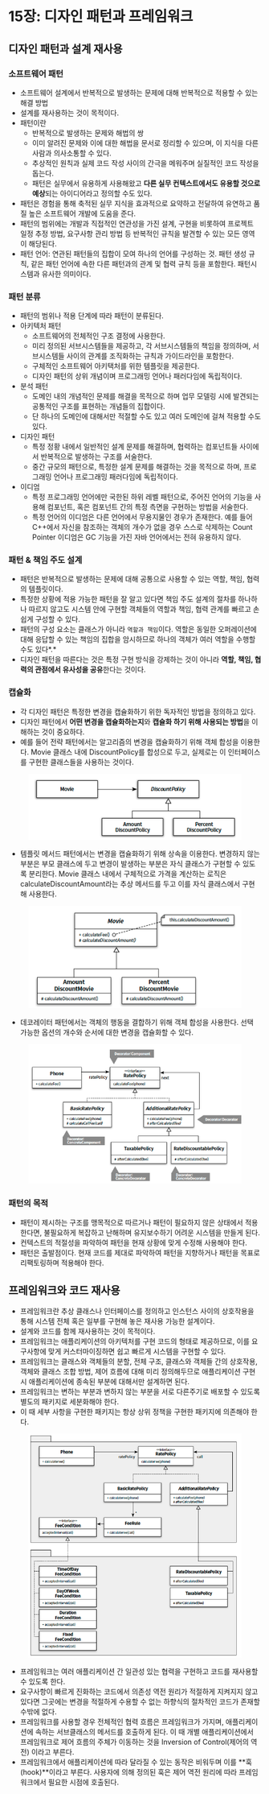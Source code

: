 # 15장: 디자인 패턴과 프레임워크

## 디자인 패턴과 설계 재사용

### 소프트웨어 패턴

* 소프트웨어 설계에서 반복적으로 발생하는 문제에 대해 반복적으로 적용할 수 있는 해결 방법
* 설계를 재사용하는 것이 목적이다.
* 패턴이란
  * 반복적으로 발생하는 문제와 해법의 쌍
  * 이미 알려진 문제와 이에 대한 해법을 문서로 정리할 수 있으며, 이 지식을 다른 사람과 의사소통할 수 있다.
  * 추상적인 원칙과 실제 코드 작성 사이의 간극을 메워주며 실질적인 코드 작성을 돕는다.
  * 패턴은 실무에서 유용하게 사용해왔고 **다른 실무 컨텍스트에서도 유용할 것으로 예상**되는 아이디어라고 정의할 수도 있다.
* 패턴은 경험을 통해 축적된 실무 지식을 효과적으로 요약하고 전달하여 유연하고 품질 높은 소프트웨어 개발에 도움을 준다.
* 패턴의 범위에는 개발과 직접적인 연관성을 가진 설계, 구현을 비롯하여 프로젝트 일정 추정 방법, 요구사항 관리 방법 등 반복적인 규칙을 발견할 수 있는 모든 영역이 해당된다.
* 패턴 언어: 연관된 패턴들의 집합이 모여 하나의 언어를 구성하는 것. 패턴 생성 규칙, 같은 패턴 언어에 속한 다른 패턴과의 관계 및 협력 규칙 등을 포함한다. 패턴시스템과 유사한 의미이다.

### 패턴 분류

* 패턴의 범위나 적용 단계에 따라 패턴이 분류된다.
* 아키텍처 패턴
  * 소프트웨어의 전체적인 구조 결정에 사용한다.
  * 미리 정의된 서브시스템들을 제공하고, 각 서브시스템들의 책임을 정의하며, 서브시스템들 사이의 관계를 조직화하는 규칙과 가이드라인을 포함한다.
  * 구체적인 소프트웨어 아키택처를 위한 템플릿을 제공한다.
  * 디자인 패턴의 상위 개념이며 프로그래밍 언어나 패러다임에 독립적이다.
* 분석 패턴
  * 도메인 내의 개념적인 문제를 해결을 목적으로 하며 업무 모델링 시에 발견되는 공통적인 구조를 표현하는 개념들의 집합이다.
  * 단 하나의 도메인에 대해서만 적절할 수도 있고 여러 도메인에 걸쳐 적용할 수도 있다.
* 디자인 패턴
  * 특정 정황 내에서 일반적인 설계 문제를 해결하며, 협력하는 컴포넌트들 사이에서 반복적으로 발생하는 구조를 서술한다.
  * 중간 규모의 패턴으로, 특정한 설계 문제를 해결하는 것을 목적으로 하며, 프로그래밍 언어나 프로그래밍 패러다임에 독립적이다.
* 이디엄
  * 특정 프로그래밍 언어에만 국한된 하위 레벨 패턴으로, 주어진 언어의 기능을 사용해 컴포넌트, 혹은 컴포넌트 간의 특정 측면을 구현하는 방법을 서술한다.
  * 특정 언어의 이디엄은 다른 언어에서 무용지물인 경우가 존재한다. 예를 들어 C++에서 자신을 참조하는 객체의 개수가 없을 경우 스스로 삭제하는 Count Pointer 이디엄은 GC 기능을 가진 자바 언어에서는 전혀 유용하지 않다.

### 패턴 & 책임 주도 설계

* 패턴은 반복적으로 발생하는 문제에 대해 공통으로 사용할 수 있는 역할, 책임, 협력의 템플릿이다.
* 특정한 상황에 적용 가능한 패턴을 잘 알고 있다면 책임 주도 설계의 절차를 하나하나 따르지 않고도 시스템 안에 구현할 객체들의 역할과 책임, 협력 관계를 빠르고 손쉽게 구성할 수 있다.
* 패턴의 구성 요소는 클래스가 아니라 `역할과 책임`이다. 역할은 동일한 오퍼레이션에 대해 응답할 수 있는 책임의 집합을 암시하므로 하나의 객체가 여러 역할을 수행할 수도 있다\*.\*
* 디자인 패턴을 따른다는 것은 특정 구현 방식을 강제하는 것이 아니라 **역할, 책임, 협력의 관점에서 유사성을 공유**한다는 것이다.

### 캡슐화

* 각 디자인 패턴은 특정한 변경을 캡슐화하기 위한 독자적인 방법을 정의하고 있다.
* 디자인 패턴에서 **어떤 변경을 캡슐화하는지**와 **캡슐화 하기 위해 사용되는 방법**을 이해하는 것이 중요하다.
* 예를 들어 전략 패턴에서는 알고리즘의 변경을 캡슐화하기 위해 객체 합성을 이용한다. Movie 클래스 내에 DiscountPolicy를 합성으로 두고, 실제로는 이 인터페이스를 구현한 클래스들을 사용하는 것이다.

<figure><img src="../../.gitbook/assets/image (184).png" alt=""><figcaption></figcaption></figure>

* 템플릿 메서드 패턴에서는 변경을 캡슐화하기 위해 상속을 이용한다. 변경하지 않는 부분은 부모 클래스에 두고 변경이 발생하는 부분은 자식 클래스가 구현할 수 있도록 분리한다. Movie 클래스 내에서 구체적으로 가격을 계산하는 로직은 calculateDiscountAmount라는 추상 메서드를 두고 이를 자식 클래스에서 구현해 사용한다.

<figure><img src="../../.gitbook/assets/image (185).png" alt=""><figcaption></figcaption></figure>

* 데코레이터 패턴에서는 객체의 행동을 결합하기 위해 객체 합성을 사용한다. 선택 가능한 옵션의 개수와 순서에 대한 변경을 캡슐화할 수 있다.

<figure><img src="../../.gitbook/assets/image (186).png" alt=""><figcaption></figcaption></figure>

### 패턴의 목적

* 패턴이 제시하는 구조를 맹목적으로 따르거나 패턴이 필요하지 않은 상태에서 적용한다면, 불필요하게 복잡하고 난해하며 유지보수하기 어려운 시스템을 만들게 된다.
* 컨텍스트의 적절성을 파악하여 패턴을 현재 상황에 맞게 수정해 사용해야 한다.
* 패턴은 출발점이다. 현재 코드를 제대로 파악하여 패턴을 지향하거나 패턴을 목표로 리팩토링하며 적용해야 한다.

## 프레임워크와 코드 재사용

* 프레임워크란 추상 클래스나 인터페이스를 정의하고 인스턴스 사이의 상호작용을 통해 시스템 전체 혹은 일부를 구현해 놓은 재사용 가능한 설계이다.
* 설계와 코드를 함께 재사용하는 것이 목적이다.
* 프레임워크는 애플리케이션의 아키텍처를 구현 코드의 형태로 제공하므로, 이를 요구사항에 맞게 커스터마이징하면 쉽고 빠르게 시스템을 구현할 수 있다.
* 프레임워크는 클래스와 객체들의 분할, 전체 구조, 클래스와 객체들 간의 상호작용, 객체와 클래스 조합 방법, 제어 흐름에 대해 미리 정의해두므로 애플리케이션 구현 시 애플리케이션에 종속된 부분에 대해서만 설계하면 된다.
* 프레임워크는 변하는 부분과 변하지 않는 부분을 서로 다른주기로 배포할 수 있도록 별도의 패키지로 세분화해야 한다.
* 이 때 세부 사항을 구현한 패키지는 항상 상위 정책을 구현한 패키지에 의존해야 한다.

<figure><img src="../../.gitbook/assets/image (188).png" alt=""><figcaption></figcaption></figure>

* 프레임워크는 여러 애플리케이션 간 일관성 있는 협력을 구현하고 코드를 재사용할 수 있도록 한다.
* 요구사항이 빠르게 진화하는 코드에서 의존성 역전 원리가 적절하게 지켜지지 않고 있다면 그곳에는 변경을 적절하게 수용할 수 없는 하향식의 절차적인 코드가 존재할 수밖에 없다.
* 프레임워크를 사용할 경우 전체적인 협력 흐름은 프레임워크가 가지며, 애플리케이션에 속하는 서브클래스의 메서드를 호출하게 된다. 이 때 개별 애플리케이션에서 프레임워크로 제어 흐름의 주체가 이동하는 것을 Inversion of Control(제어의 역전) 이라고 부른다.
* 프레임워크에서 애플리케이션에 따라 달라질 수 있는 동작은 비워두며 이를 \*\*훅(hook)\*\*이라고 부른다. 사용자에 의해 정의된 훅은 제어 역전 원리에 따라 프레임워크에서 필요한 시점에 호출된다.
